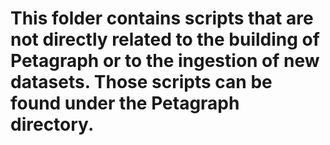 # This folder contains scripts that are not directly related to the building of Petagraph or to the ingestion of new datasets. Those scripts can be found under the Petagraph directory.
